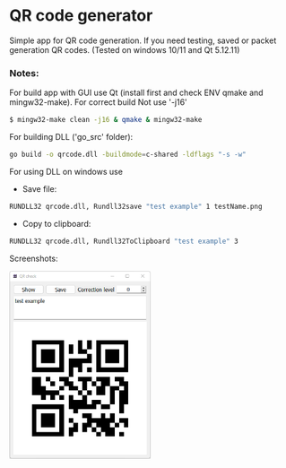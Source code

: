 # QR code generator

Simple app for QR code generation. If you need testing, saved or packet generation QR codes. (Tested on windows 10/11 and Qt 5.12.11)

### Notes: 

For build app with GUI use Qt (install first and check ENV qmake and mingw32-make). For correct build Not use '-j16'

```sh
$ mingw32-make clean -j16 & qmake & mingw32-make
```

For building DLL ('go_src' folder):

```sh
go build -o qrcode.dll -buildmode=c-shared -ldflags "-s -w"
```

For using DLL on windows use

- Save file:

```sh
RUNDLL32 qrcode.dll, Rundll32save "test example" 1 testName.png
```

- Copy to clipboard:

```sh
RUNDLL32 qrcode.dll, Rundll32ToClipboard "test example" 3
```

Screenshots:


<div style="width:50%">
<img src="/pictures/001.png" >
</div>